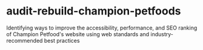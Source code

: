 # audit-rebuild-champion-petfoods
Identifying ways to improve the accessibility, performance, and SEO ranking of Champion Petfood's website using web standards and industry-recommended best practices
